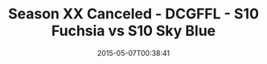 ---
title: Season XX Canceled - DCGFFL - S10 Fuchsia vs S10 Sky Blue
teams-score:
- team: _teams/s10-fuchsia.md
  score: 40
- team: _teams/s10-sky-blue.md
  score: 34
mvp: Dan S. (Fuchsia), Kyle B. (Sky Blue)
game-ball: N/A
season: 10
week: 0
date: '2015-05-07T00:38:41'
pageid: season-10-playoff-4425-vs-4443
---
